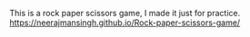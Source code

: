 This is a rock paper scissors game, I made it just for practice.
https://neerajmansingh.github.io/Rock-paper-scissors-game/
